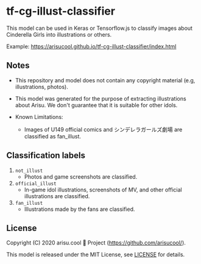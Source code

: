 # tf-cg-illust-classifier

This model can be used in Keras or Tensorflow.js to classify images about Cinderella Girls into illustrations or others.

Example: https://arisucool.github.io/tf-cg-illust-classifier/index.html


## Notes

* This repository and model does not contain any copyright material (e.g, illustrations, photos).

* This model was generated for the purpose of extracting illustrations about Arisu. We don't guarantee that it is suitable for other idols.

* Known Limitations:

    * Images of U149 official comics and シンデレラガールズ劇場 are classified as fan_illust.


## Classification labels

1. `not_illust`
    * Photos and game screenshots are classified.
2. `official_illust`
    * In-game idol illustrations, screenshots of MV, and other official illustrations are classified.
3. `fan_illust`
    * Illustrations made by the fans are classified.


## License

Copyright (C) 2020 arisu.cool 🍓 Project (https://github.com/arisucool/).

This model is released under the MIT License, see [LICENSE](https://github.com/arisucool/tf-cg-illust-classifier/blob/master/LICENSE) for details.
